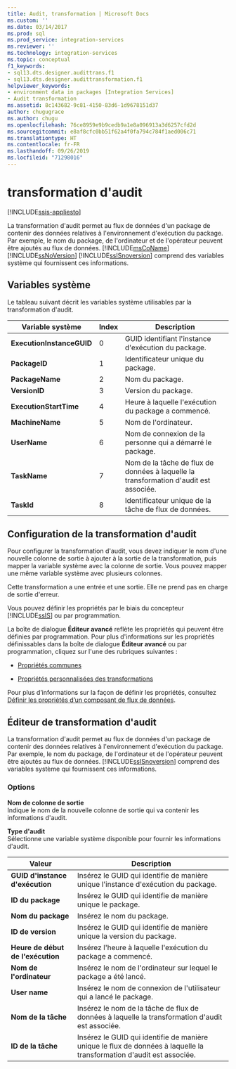 ```yaml
---
title: Audit, transformation | Microsoft Docs
ms.custom: ''
ms.date: 03/14/2017
ms.prod: sql
ms.prod_service: integration-services
ms.reviewer: ''
ms.technology: integration-services
ms.topic: conceptual
f1_keywords:
- sql13.dts.designer.audittrans.f1
- sql13.dts.designer.audittransformation.f1
helpviewer_keywords:
- environment data in packages [Integration Services]
- Audit transformation
ms.assetid: 8c143682-9c81-4150-83d6-1d9678151d37
author: chugugrace
ms.author: chugu
ms.openlocfilehash: 76ce8959e9b9cedb9a1e8a096913a3d6257cfd2d
ms.sourcegitcommit: e8af8cfc0bb51f62a4f0fa794c784f1aed006c71
ms.translationtype: HT
ms.contentlocale: fr-FR
ms.lasthandoff: 09/26/2019
ms.locfileid: "71298016"
---
```

# <a name="audit-transformation"></a>transformation d'audit

[!INCLUDE[ssis-appliesto](../../../includes/ssis-appliesto-ssvrpluslinux-asdb-asdw-xxx.md)]


  La transformation d'audit permet au flux de données d'un package de contenir des données relatives à l'environnement d'exécution du package. Par exemple, le nom du package, de l'ordinateur et de l'opérateur peuvent être ajoutés au flux de données. [!INCLUDE[msCoName](../../../includes/msconame-md.md)] [!INCLUDE[ssNoVersion](../../../includes/ssnoversion-md.md)] [!INCLUDE[ssISnoversion](../../../includes/ssisnoversion-md.md)] comprend des variables système qui fournissent ces informations.  
  
## <a name="system-variables"></a>Variables système  
 Le tableau suivant décrit les variables système utilisables par la transformation d'audit.  
  
|Variable système|Index|Description|  
|---------------------|-----------|-----------------|  
|**ExecutionInstanceGUID**|0|GUID identifiant l'instance d'exécution du package.|  
|**PackageID**|1|Identificateur unique du package.|  
|**PackageName**|2|Nom du package.|  
|**VersionID**|3|Version du package.|  
|**ExecutionStartTime**|4|Heure à laquelle l'exécution du package a commencé.|  
|**MachineName**|5|Nom de l'ordinateur.|  
|**UserName**|6|Nom de connexion de la personne qui a démarré le package.|  
|**TaskName**|7|Nom de la tâche de flux de données à laquelle la transformation d'audit est associée.|  
|**TaskId**|8|Identificateur unique de la tâche de flux de données.|  
  
## <a name="configuration-of-the-audit-transformation"></a>Configuration de la transformation d'audit  
 Pour configurer la transformation d'audit, vous devez indiquer le nom d'une nouvelle colonne de sortie à ajouter à la sortie de la transformation, puis mapper la variable système avec la colonne de sortie. Vous pouvez mapper une même variable système avec plusieurs colonnes.  
  
 Cette transformation a une entrée et une sortie. Elle ne prend pas en charge de sortie d'erreur.  
  
 Vous pouvez définir les propriétés par le biais du concepteur [!INCLUDE[ssIS](../../../includes/ssis-md.md)] ou par programmation.  
  
 La boîte de dialogue **Éditeur avancé** reflète les propriétés qui peuvent être définies par programmation. Pour plus d'informations sur les propriétés définissables dans la boîte de dialogue **Éditeur avancé** ou par programmation, cliquez sur l'une des rubriques suivantes :  
  
-   [Propriétés communes](https://msdn.microsoft.com/library/51973502-5cc6-4125-9fce-e60fa1b7b796)  
  
-   [Propriétés personnalisées des transformations](../../../integration-services/data-flow/transformations/transformation-custom-properties.md)  
  
 Pour plus d’informations sur la façon de définir les propriétés, consultez [Définir les propriétés d’un composant de flux de données](../../../integration-services/data-flow/set-the-properties-of-a-data-flow-component.md).  
  
## <a name="audit-transformation-editor"></a>Éditeur de transformation d'audit
  La transformation d'audit permet au flux de données d'un package de contenir des données relatives à l'environnement d'exécution du package. Par exemple, le nom du package, de l'ordinateur et de l'opérateur peuvent être ajoutés au flux de données. [!INCLUDE[ssISnoversion](../../../includes/ssisnoversion-md.md)] comprend des variables système qui fournissent ces informations.  
  
### <a name="options"></a>Options  
 **Nom de colonne de sortie**  
 Indique le nom de la nouvelle colonne de sortie qui va contenir les informations d'audit.  
  
 **Type d'audit**  
 Sélectionne une variable système disponible pour fournir les informations d'audit.  
  
|Valeur|Description|  
|-----------|-----------------|  
|**GUID d'instance d'exécution**|Insérez le GUID qui identifie de manière unique l'instance d'exécution du package.|  
|**ID du package**|Insérez le GUID qui identifie de manière unique le package.|  
|**Nom du package**|Insérez le nom du package.|  
|**ID de version**|Insérez le GUID qui identifie de manière unique la version du package.|  
|**Heure de début de l'exécution**|Insérez l'heure à laquelle l'exécution du package a commencé.|  
|**Nom de l'ordinateur**|Insérez le nom de l'ordinateur sur lequel le package a été lancé.|  
|**User name**|Insérez le nom de connexion de l'utilisateur qui a lancé le package.|  
|**Nom de la tâche**|Insérez le nom de la tâche de flux de données à laquelle la transformation d'audit est associée.|  
|**ID de la tâche**|Insérez le GUID qui identifie de manière unique le flux de données à laquelle la transformation d'audit est associée.|  
  
  
